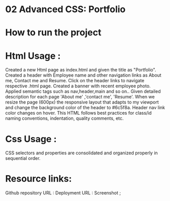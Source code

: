 # 02 Advanced CSS: Portfolio

# How to run the project
# Html Usage :

Created a new Html page as index.html and given the title as "Portfolio".
Created a header with Employee name and other navigation links as About me, Contact me and Resume.
Click on the header links to navigate respective .html page.
Created a banner with recent employee photo.
Applied semantic tags such as nav,header,main and so on..
Given detailed description for each page 'About me' ,'contact me', 'Resume'.
When we resize the page (600px) the responsive layout that adapts to my viewport and change the background color of the header to #6c5f8a.
Header nav link color changes on hover.
This HTML follows best practices for class/id naming conventions, indentation, quality comments, etc.

# Css Usage :

CSS selectors and properties are consolidated and organized properly in sequential order.


# Resource links:
Github repository URL :
Deployment URL :
Screenshot ;
